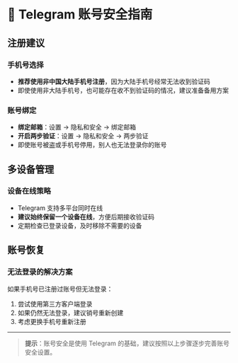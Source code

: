 # 🔐 Telegram 账号安全指南

## 注册建议

### 手机号选择
- **推荐使用非中国大陆手机号注册**，因为大陆手机号经常无法收到验证码
- 即使使用非大陆手机号，也可能存在收不到验证码的情况，建议准备备用方案

### 账号绑定
- **绑定邮箱**：设置 → 隐私和安全 → 绑定邮箱
- **开启两步验证**：设置 → 隐私和安全 → 两步验证
- 即使账号被盗或手机号停用，别人也无法登录你的账号

## 多设备管理

### 设备在线策略
- Telegram 支持多平台同时在线
- **建议始终保留一个设备在线**，方便后期接收验证码
- 定期检查已登录设备，及时移除不需要的设备

## 账号恢复

### 无法登录的解决方案
如果手机号已注册过账号但无法登录：
1. 尝试使用第三方客户端登录
2. 如果仍然无法登录，建议销号重新创建
3. 考虑更换手机号重新注册

---

> **提示**：账号安全是使用 Telegram 的基础，建议按照以上步骤逐步完善账号安全设置。
